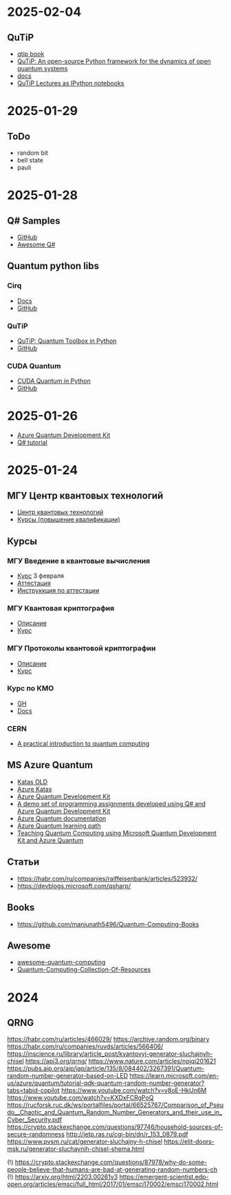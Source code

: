 # 2025-02-04

## QuTiP

- [qtip book](https://github.com/afedyanin/qutip-book)
- [QuTiP: An open-source Python framework for the dynamics of open quantum systems](https://arxiv.org/abs/1110.0573)
- [docs](https://qutip.readthedocs.io/en/latest/)
- [QuTiP Lectures as IPython notebooks](https://github.com/jrjohansson/qutip-lectures)


# 2025-01-29

## ToDo

- random bit
- bell state
- pauli

# 2025-01-28

## Q# Samples

- [GitHub](https://github.com/microsoft/qsharp/tree/main/samples)
- [Awesome Q#](https://github.com/ebraminio/awesome-qsharp)

## Quantum python libs

### Cirq

- [Docs](https://quantumai.google/cirq)
- [GitHub](https://github.com/quantumlib/cirq)

### QuTiP

- [QuTiP: Quantum Toolbox in Python](https://github.com/qutip/qutip)
- [GitHub](https://qutip.org/)

### CUDA Quantum

- [CUDA Quantum in Python](https://nvidia.github.io/cuda-quantum/0.6.0/using/python.html)
- [GitHub](https://github.com/NVIDIA/cuda-quantum)

# 2025-01-26

- [Azure Quantum Development Kit](https://github.com/microsoft/qsharp#readme)
- [Q# tutorial](https://learn.microsoft.com/en-us/azure/quantum/tutorial-qdk-quantum-random-number-generator?tabs=tabid-copilot)


# 2025-01-24

## МГУ Центр квантовых технологий

- [Центр квантовых технологий](https://quantum.msu.ru/ru)
- [Курсы (повышение квалификации)](https://quantum.msu.ru/ru/education/additional)

## Курсы

### МГУ Введение в квантовые вычисления

- [Курс](https://openedu.ru/course/msu/QUANTUMCOMPUTING/) 3 февраля
- [Аттестация](https://distant.msu.ru/course/view.php?id=1672&lang=en)
- [Инструккция по аттестации](https://distant.msu.ru/mod/page/view.php?id=45383)

### МГУ Квантовая криптография

- [Описание](https://quantum.msu.ru/ru/education/additional/quantum-cryptography)
- [Курс](https://openedu.ru/course/msu/KVANT_CRYPTOGRAPHY)

### МГУ Протоколы квантовой криптографии

- [Описание](https://quantum.msu.ru/ru/education/additional/quantum-cryptography-protocols-from-theory-to-practice)
- [Курс](https://openedu.ru/course/msu/PROTOCOLS_QUANTUM/)

### Курс по КМО

- [GH](https://github.com/quantum-ods/qmlcourse)
- [Docs](https://quantum-ods.github.io/qmlcourse/book/index.html)

### CERN

- [A practical introduction to quantum computing](https://quantum.cern/introduction-quantum-computing)

## MS Azure Quantum

- [Katas OLD](https://github.com/microsoft/QuantumKatas)
- [Azure Katas](https://quantum.microsoft.com/en-us/tools/quantum-katas)
- [Azure Quantum Development Kit](https://github.com/microsoft/qsharp)
- [A demo set of programming assignments developed using Q# and Azure Quantum Development Kit](https://github.com/microsoft/quantum-curriculum-samples)
- [Azure Quantum documentation](https://learn.microsoft.com/en-us/azure/quantum/)
- [Azure Quantum learning path](https://learn.microsoft.com/en-us/training/paths/quantum-computing-fundamentals/)
- [Teaching Quantum Computing using Microsoft Quantum Development Kit and Azure Quantum](https://arxiv.org/abs/2311.12960)

## Статьи

- https://habr.com/ru/companies/raiffeisenbank/articles/523932/
- https://devblogs.microsoft.com/qsharp/

## Books
- https://github.com/manjunath5496/Quantum-Computing-Books


## Awesome

- [awesome-quantum-computing](https://github.com/desireevl/awesome-quantum-computing)
- [Quantum-Computing-Collection-Of-Resources](https://github.com/aryashah2k/Quantum-Computing-Collection-Of-Resources)


# 2024

## QRNG
https://habr.com/ru/articles/466029/
https://archive.random.org/binary
https://habr.com/ru/companies/ruvds/articles/566406/
https://inscience.ru/library/article_post/kvantovyj-generator-sluchajnyh-chisel
https://api3.org/qrng/
https://www.nature.com/articles/npjqi201621
https://pubs.aip.org/aip/jap/article/135/8/084402/3267391/Quantum-random-number-generator-based-on-LED
https://learn.microsoft.com/en-us/azure/quantum/tutorial-qdk-quantum-random-number-generator?tabs=tabid-copilot
https://www.youtube.com/watch?v=v8oE-HkUn6M
https://www.youtube.com/watch?v=KXDxFCRgPoQ
https://rucforsk.ruc.dk/ws/portalfiles/portal/66525767/Comparison_of_Pseudo__Chaotic_and_Quantum_Random_Number_Generators_and_their_use_in_Cyber_Security.pdf
https://crypto.stackexchange.com/questions/97746/household-sources-of-secure-randomness
http://jetp.ras.ru/cgi-bin/dn/r_153_0879.pdf
https://www.pvsm.ru/cat/generator-sluchajny-h-chisel
https://elit-doors-msk.ru/generator-sluchaynih-chisel-shema.html


(!) https://crypto.stackexchange.com/questions/87978/why-do-some-people-believe-that-humans-are-bad-at-generating-random-numbers-ch
(!) https://arxiv.org/html/2203.00261v3
https://emergent-scientist.edp-open.org/articles/emsci/full_html/2017/01/emsci170002/emsci170002.html
